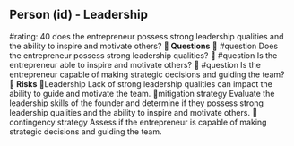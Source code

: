 

## Person (id) - Leadership
#rating: 40
does the entrepreneur possess strong leadership qualities and the ability to inspire and motivate others?
**💭 Questions**
💭 #question Does the entrepreneur possess strong leadership qualities?
 💭 #question Is the entrepreneur able to inspire and motivate others?
 💭 #question Is the entrepreneur capable of making strategic decisions and guiding the team?
**🚨 Risks**
🚨Leadership
Lack of strong leadership qualities can impact the ability to guide and motivate the team.
🚨mitigation strategy
Evaluate the leadership skills of the founder and determine if they possess strong leadership qualities and the ability to inspire and motivate others.
🚨contingency strategy
Assess if the entrepreneur is capable of making strategic decisions and guiding the team.




